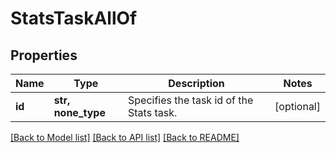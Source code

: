 # StatsTaskAllOf


## Properties
Name | Type | Description | Notes
------------ | ------------- | ------------- | -------------
**id** | **str, none_type** | Specifies the task id of the Stats task. | [optional] 

[[Back to Model list]](../README.md#documentation-for-models) [[Back to API list]](../README.md#documentation-for-api-endpoints) [[Back to README]](../README.md)


